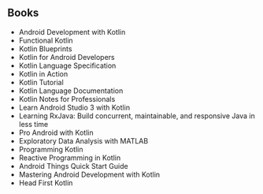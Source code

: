 <h2 id= "Books">Books </h2>




<ul>
                <li><a target="_blank" href="https://github.com/manjunath5496/Kotlin-Books/blob/master/kot(1).pdf" style="text-decoration:none;">Android Development with Kotlin  </a></li>
                <li><a target="_blank" href="https://github.com/manjunath5496/Kotlin-Books/blob/master/kot(2).pdf" style="text-decoration:none;">Functional Kotlin</a></li>
                <li><a target="_blank" href="https://github.com/manjunath5496/Kotlin-Books/blob/master/kot(3).pdf" style="text-decoration:none;">Kotlin Blueprints</a></li>
                <li><a target="_blank" href="https://github.com/manjunath5496/Kotlin-Books/blob/master/kot(4).pdf" style="text-decoration:none;">Kotlin for Android Developers</a></li>
                <li><a target="_blank" href="https://github.com/manjunath5496/Kotlin-Books/blob/master/kot(5).pdf" style="text-decoration:none;">Kotlin Language Specification</a></li>
                <li><a target="_blank" href="https://github.com/manjunath5496/Kotlin-Books/blob/master/kot(6).pdf" style="text-decoration:none;">Kotlin in Action</a></li>
                <li><a target="_blank" href="https://github.com/manjunath5496/Kotlin-Books/blob/master/kot(7).pdf" style="text-decoration:none;">Kotlin Tutorial</a></li>
                <li><a target="_blank" href="https://github.com/manjunath5496/Kotlin-Books/blob/master/kot(8).pdf" style="text-decoration:none;">Kotlin Language Documentation</a></li>
                <li><a target="_blank" href="https://github.com/manjunath5496/Kotlin-Books/blob/master/kot(9).pdf" style="text-decoration:none;">Kotlin Notes for Professionals</a></li>
                <li><a target="_blank" href="https://github.com/manjunath5496/Kotlin-Books/blob/master/kot(10).pdf" style="text-decoration:none;">Learn Android Studio 3 with Kotlin</a></li>
	  <li><a target="_blank" href="https://github.com/manjunath5496/Kotlin-Books/blob/master/kot(11).pdf" style="text-decoration:none;"> Learning RxJava: Build concurrent, maintainable, and responsive Java in less time </a></li>
                <li><a target="_blank" href="https://github.com/manjunath5496/Kotlin-Books/blob/master/kot(12).pdf" style="text-decoration:none;">Pro Android with Kotlin</a></li>
                <li><a target="_blank" href="https://github.com/manjunath5496/Kotlin-Books/blob/master/kot(13).pdf" style="text-decoration:none;">Exploratory Data Analysis with MATLAB</a></li>
                <li><a target="_blank" href="https://github.com/manjunath5496/Kotlin-Books/blob/master/kot(14).pdf" style="text-decoration:none;">Programming Kotlin</a></li>
                <li><a target="_blank" href="https://github.com/manjunath5496/Kotlin-Books/blob/master/kot(15).pdf" style="text-decoration:none;">Reactive Programming in Kotlin</a></li>
                <li><a target="_blank" href="https://github.com/manjunath5496/Kotlin-Books/blob/master/kot(16).pdf" style="text-decoration:none;">Android Things Quick Start Guide</a></li>
                <li><a target="_blank" href="https://github.com/manjunath5496/Kotlin-Books/blob/master/kot(17).pdf" style="text-decoration:none;">Mastering Android Development with Kotlin</a></li>
                <li><a target="_blank" href="https://github.com/manjunath5496/Kotlin-Books/blob/master/kot(18).pdf" style="text-decoration:none;">Head First Kotlin</a></li>
            
	
	
</ul>
